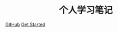 <p align="center">
<!--<img src="./images/java.jpg" width="400px" height="300px"/>-->
</p>
<h1 align="center">个人学习笔记</h1>


[GitHub]( https://github.com/zhangmowx/zhangmowx.github.io )
[Get Started](./files/博客简介/博客简介)